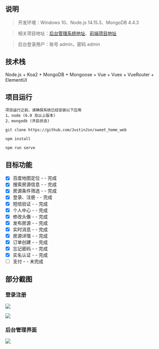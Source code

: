 ## 说明

> 开发环境：Windows 10、Node.js 14.15.3、MongoDB 4.4.3

> 相关项目地址：[后台管理系统地址](http://cms.justinjsn.cn/)、[前端项目地址](http://web.justinjsn.cn/)

> 后台登录用户：账号 admin，密码 admin

## 技术栈

Node.js + Koa2 + MongoDB + Mongoose + Vue + Vuex + VueRouter + ElementUI

## 项目运行

```
项目运行之前，请确保系统已经安装以下应用
1、node (6.0 及以上版本)
2、mongodb (开启状态)
```

```
git clone https://github.com/JustinJsn/sweet_home_web

npm install

npm run serve
```

## 目标功能

- [x] 百度地图定位 - - 完成
- [x] 搜索房源信息 - - 完成
- [x] 房源条件筛选 - - 完成
- [x] 登录、注册 - - 完成
- [x] 短信验证 - - 完成
- [x] 个人中心 - - 完成
- [x] 修改头像 - - 完成
- [x] 发布房源 - - 完成
- [x] 实时消息 - - 完成
- [x] 房源详情 - - 完成
- [x] 订单创建 - - 完成
- [x] 忘记密码 - - 完成
- [x] 实名认证 - - 完成
- [ ] 支付 - - 未完成

## 部分截图

### 登录注册

![](http://imgapi.justinjsn.cn/login.png)

![](http://imgapi.justinjsn.cn/register.png)

### 后台管理界面

![](http://imgapi.justinjsn.cn/cms.png)
